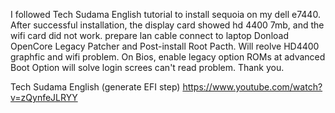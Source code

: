 I followed Tech Sudama English tutorial to install sequoia on my dell e7440. After successful installation, the display card showed hd 4400 7mb, and the wifi card did not work.
prepare lan cable connect to laptop
Donload OpenCore Legacy Patcher and Post-install Root Pacth. Will reolve HD4400 graphfic and wifi problem.
On Bios, enable legacy option ROMs at advanced Boot Option will solve login screes can't read problem.
Thank you.

Tech Sudama English (generate EFI step)
https://www.youtube.com/watch?v=zQynfeJLRYY
